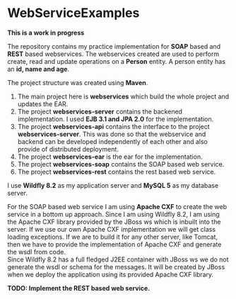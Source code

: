 # WebServiceExamples

<b> This is a work in progress </b>

The repository contains my practice implementation for <b>SOAP</b> based and <b>REST</b> based webservices. The webservices created are used to perform create, read and update operations on a <b>Person</b> entity. A person entity has an <b>id, name and age</b>. 

The project structure was created using <b>Maven</b>.<br>
1. The main project here is <b>webservices</b> which build the whole project and updates the EAR.<br>
2. The project <b>webservices-server</b> contains the backened implementation. I used <b>EJB 3.1 and JPA 2.0</b> for the implementation.<br>
3. The project <b>webservices-api</b> contains the interface to the project <b>webservices-server</b>. This was done so that the webservice and backend can be developed independently of each other and also provide of distributed deployment.<br>
4. The project <b>webservices-ear</b> is the ear for the implementation.<br>
5. The project <b>webservices-soap</b> contains the SOAP based web service.<br>
6. The project <b>webservices-rest</b> contains the rest based web service.<br>

I use <b>Wildfly 8.2</b> as my application server and <b>MySQL 5</b> as my database server.

For the SOAP based web service I am using <b>Apache CXF</b> to create the web service in a bottom up approach. Since I am using Wildfly 8.2, I am using the Apache CXF library provided by the JBoss ws which is inbuilt into the server. If we use our own Apache CXF implementation we will get class loading exceptions. If we are to build it for any other server, like Tomcat, then we have to provide the implementation of Apache CXF and generate the wsdl from code.<br>
Since Wildfly 8.2 has a full fledged J2EE container with JBoss ws we do not generate the wsdl or schema for the messages. It will be created by JBoss when we deploy the application using its provided Apache CXF library.

<b>TODO:  Implement the REST based web service.</b>
